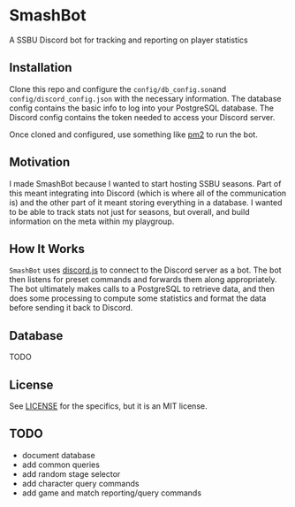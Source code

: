 # SmashBot
A SSBU Discord bot for tracking and reporting on player statistics

## Installation
Clone this repo and configure the `config/db_config.son`and `config/discord_config.json` with the necessary information. The database config contains the basic info to log into your PostgreSQL database. The Discord config contains the token needed to access your Discord server.

Once cloned and configured, use something like [pm2](http://pm2.keymetrics.io/) to run the bot.

## Motivation
I made SmashBot because I wanted to start hosting SSBU seasons. Part of this meant integrating into Discord (which is where all of the communication is) and the other part of it meant storing everything in a database. I wanted to be able to track stats not just for seasons, but overall, and build information on the meta within my playgroup.

## How It Works
`SmashBot` uses [discord.js](https://discord.js.org) to connect to the Discord server as a bot. The bot then listens for preset commands and forwards them along appropriately. The bot ultimately makes calls to a PostgreSQL to retrieve data, and then does some processing to compute some statistics and format the data before sending it back to Discord.

## Database
TODO

## License
See [LICENSE](LICENSE) for the specifics, but it is an MIT license.

## TODO
- document database
- add common queries
- add random stage selector
- add character query commands
- add game and match reporting/query commands
